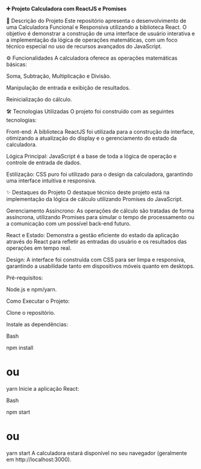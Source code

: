 **➕ Projeto Calculadora com ReactJS e Promises**


📄 Descrição do Projeto
Este repositório apresenta o desenvolvimento de uma Calculadora Funcional e Responsiva utilizando a biblioteca React. O objetivo é demonstrar a construção de uma interface de usuário interativa e a implementação da lógica de operações matemáticas, com um foco técnico especial no uso de recursos avançados do JavaScript.

⚙️ Funcionalidades
A calculadora oferece as operações matemáticas básicas:

Soma, Subtração, Multiplicação e Divisão.

Manipulação de entrada e exibição de resultados.

Reinicialização do cálculo.

🛠️ Tecnologias Utilizadas
O projeto foi construído com as seguintes tecnologias:

Front-end: A biblioteca ReactJS foi utilizada para a construção da interface, otimizando a atualização do display e o gerenciamento do estado da calculadora.

Lógica Principal: JavaScript é a base de toda a lógica de operação e controle de entrada de dados.

Estilização: CSS puro foi utilizado para o design da calculadora, garantindo uma interface intuitiva e responsiva.

✨ Destaques do Projeto
O destaque técnico deste projeto está na implementação da lógica de cálculo utilizando Promises do JavaScript.

Gerenciamento Assíncrono: As operações de cálculo são tratadas de forma assíncrona, utilizando Promises para simular o tempo de processamento ou a comunicação com um possível back-end futuro.

React e Estado: Demonstra a gestão eficiente do estado da aplicação através do React para refletir as entradas do usuário e os resultados das operações em tempo real.

Design: A interface foi construída com CSS para ser limpa e responsiva, garantindo a usabilidade tanto em dispositivos móveis quanto em desktops.

Pré-requisitos:

Node.js e npm/yarn.

Como Executar o Projeto:

Clone o repositório.

Instale as dependências:

Bash

npm install
# ou
yarn
Inicie a aplicação React:

Bash

npm start
# ou
yarn start
A calculadora estará disponível no seu navegador (geralmente em http://localhost:3000).
